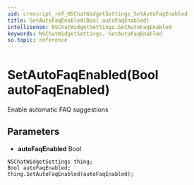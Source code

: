 ```yaml
---
uid: crmscript_ref_NSChatWidgetSettings_SetAutoFaqEnabled
title: SetAutoFaqEnabled(Bool autoFaqEnabled)
intellisense: NSChatWidgetSettings.SetAutoFaqEnabled
keywords: NSChatWidgetSettings, GetAutoFaqEnabled
so.topic: reference
---
```


# SetAutoFaqEnabled(Bool autoFaqEnabled)

Enable automatic FAQ suggestions

## Parameters

* **autoFaqEnabled** Bool

```crmscript
NSChatWidgetSettings thing;
Bool autoFaqEnabled;
thing.SetAutoFaqEnabled(autoFaqEnabled);
```

